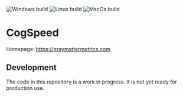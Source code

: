 ![Windows build](https://github.com/jkanchelov/cogspeed/workflows/Windows%20build/badge.svg?branch=master) ![Linux build](https://github.com/jkanchelov/cogspeed/workflows/Linux%20build/badge.svg) ![MacOs build](https://github.com/jkanchelov/cogspeed/workflows/MacOs%20build/badge.svg)

# CogSpeed

Homepage: https://graymattermetrics.com

## Development

The code in this repository is a work in progress. It is not yet ready for production use.
